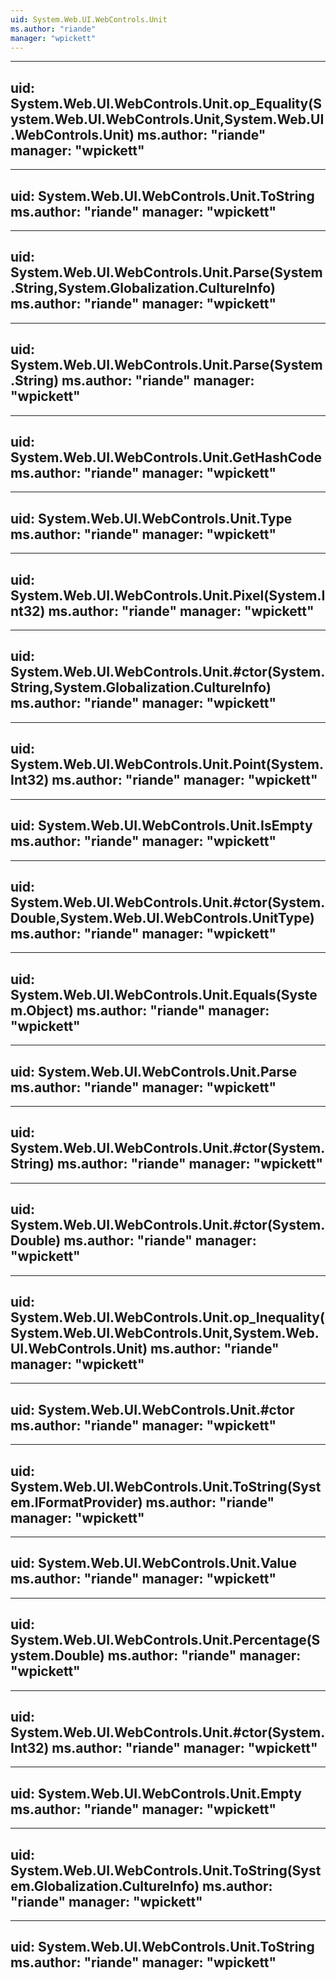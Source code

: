 ```yaml
---
uid: System.Web.UI.WebControls.Unit
ms.author: "riande"
manager: "wpickett"
---
```


---
uid: System.Web.UI.WebControls.Unit.op_Equality(System.Web.UI.WebControls.Unit,System.Web.UI.WebControls.Unit)
ms.author: "riande"
manager: "wpickett"
---

---
uid: System.Web.UI.WebControls.Unit.ToString
ms.author: "riande"
manager: "wpickett"
---

---
uid: System.Web.UI.WebControls.Unit.Parse(System.String,System.Globalization.CultureInfo)
ms.author: "riande"
manager: "wpickett"
---

---
uid: System.Web.UI.WebControls.Unit.Parse(System.String)
ms.author: "riande"
manager: "wpickett"
---

---
uid: System.Web.UI.WebControls.Unit.GetHashCode
ms.author: "riande"
manager: "wpickett"
---

---
uid: System.Web.UI.WebControls.Unit.Type
ms.author: "riande"
manager: "wpickett"
---

---
uid: System.Web.UI.WebControls.Unit.Pixel(System.Int32)
ms.author: "riande"
manager: "wpickett"
---

---
uid: System.Web.UI.WebControls.Unit.#ctor(System.String,System.Globalization.CultureInfo)
ms.author: "riande"
manager: "wpickett"
---

---
uid: System.Web.UI.WebControls.Unit.Point(System.Int32)
ms.author: "riande"
manager: "wpickett"
---

---
uid: System.Web.UI.WebControls.Unit.IsEmpty
ms.author: "riande"
manager: "wpickett"
---

---
uid: System.Web.UI.WebControls.Unit.#ctor(System.Double,System.Web.UI.WebControls.UnitType)
ms.author: "riande"
manager: "wpickett"
---

---
uid: System.Web.UI.WebControls.Unit.Equals(System.Object)
ms.author: "riande"
manager: "wpickett"
---

---
uid: System.Web.UI.WebControls.Unit.Parse
ms.author: "riande"
manager: "wpickett"
---

---
uid: System.Web.UI.WebControls.Unit.#ctor(System.String)
ms.author: "riande"
manager: "wpickett"
---

---
uid: System.Web.UI.WebControls.Unit.#ctor(System.Double)
ms.author: "riande"
manager: "wpickett"
---

---
uid: System.Web.UI.WebControls.Unit.op_Inequality(System.Web.UI.WebControls.Unit,System.Web.UI.WebControls.Unit)
ms.author: "riande"
manager: "wpickett"
---

---
uid: System.Web.UI.WebControls.Unit.#ctor
ms.author: "riande"
manager: "wpickett"
---

---
uid: System.Web.UI.WebControls.Unit.ToString(System.IFormatProvider)
ms.author: "riande"
manager: "wpickett"
---

---
uid: System.Web.UI.WebControls.Unit.Value
ms.author: "riande"
manager: "wpickett"
---

---
uid: System.Web.UI.WebControls.Unit.Percentage(System.Double)
ms.author: "riande"
manager: "wpickett"
---

---
uid: System.Web.UI.WebControls.Unit.#ctor(System.Int32)
ms.author: "riande"
manager: "wpickett"
---

---
uid: System.Web.UI.WebControls.Unit.Empty
ms.author: "riande"
manager: "wpickett"
---

---
uid: System.Web.UI.WebControls.Unit.ToString(System.Globalization.CultureInfo)
ms.author: "riande"
manager: "wpickett"
---

---
uid: System.Web.UI.WebControls.Unit.ToString
ms.author: "riande"
manager: "wpickett"
---
